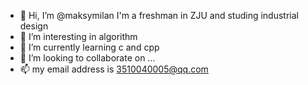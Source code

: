- 👋 Hi, I’m @maksymilan I'm a freshman in ZJU and studing industrial design
- 👀 I’m interesting in algorithm
- 🌱 I’m currently learning c and cpp
- 💞️ I’m looking to collaborate on ...
- 📫 my email address is 3510040005@qq.com

<!---
maksymilan/maksymilan is a ✨ special ✨ repository because its `README.md` (this file) appears on your GitHub profile.
You can click the Preview link to take a look at your changes.
--->
